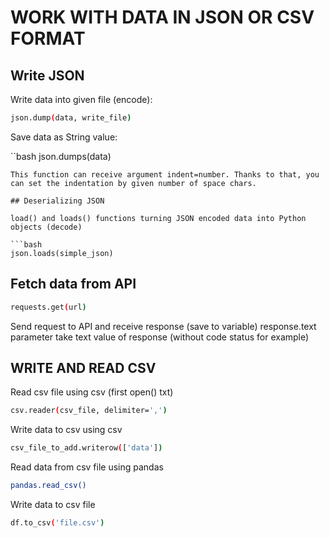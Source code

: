 # WORK WITH DATA IN JSON OR CSV FORMAT

## Write JSON

Write data into given file (encode):

```bash
json.dump(data, write_file)
```

Save data as String value:

``bash
json.dumps(data)
```
This function can receive argument indent=number. Thanks to that, you can set the indentation by given number of space chars.

## Deserializing JSON

load() and loads() functions turning JSON encoded data into Python objects (decode)

```bash
json.loads(simple_json)
```

## Fetch data from API

```bash
requests.get(url)
```

Send request to API and receive response (save to variable)
response.text parameter take text value of response (without code status for example)


## WRITE AND READ CSV

Read csv file using csv (first open() txt)

```bash
csv.reader(csv_file, delimiter=',')
```

Write data to csv using csv

```bash
csv_file_to_add.writerow(['data'])
```

Read data from csv file using pandas

```bash
pandas.read_csv()
```

Write data to csv file

```bash
df.to_csv('file.csv')
```